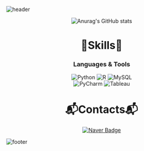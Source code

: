 ![header](https://capsule-render.vercel.app/api?type=waving&color=0:B5E4F7,100:a82da8&height=200&section=header&text=Welcome&fontSize=70&fontColor=FFFFFF&fontAlignY=33&desc=JAEWON's%20Github%20Profile&descAlign=58&descAlignY=53&animation=twinkling)
<div align="center">

![Anurag's GitHub stats](https://github-readme-stats.vercel.app/api?username=kry1126&show_icons=true&theme=graywhite)


# 💪Skills💪
### Languages & Tools
![Python](https://img.shields.io/badge/Python-3776AB.svg?&style=for-the-badge&logo=Python&logoColor=white)
![R](https://img.shields.io/badge/R-FF4154.svg?&style=for-the-badge&logo=R&logoColor=white)
![MySQL](https://img.shields.io/badge/MySQL-006272.svg?&style=for-the-badge&logo=MySQL&logoColor=white)  
![PyCharm](https://img.shields.io/badge/PyCharm-569A31.svg?&style=for-the-badge&logo=PyCharm&logoColor=white)
![Tableau](https://img.shields.io/badge/Tableau-E97627.svg?&style=for-the-badge&logo=Tableau&logoColor=white)

# 📬Contacts📬
[![Naver Badge](https://img.shields.io/badge/Naver-03C75A?style=flat-square&logo=Naver&logoColor=white&link=mailto:kry1126@naver.com)](mailto:kry1126@naver.com)

</div>

![footer](https://capsule-render.vercel.app/api?type=waving&color=0:a82da8,100:B5E4F7&height=150&section=footer)
